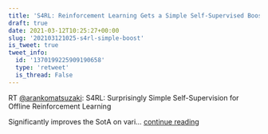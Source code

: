 ```yaml
---
title: 'S4RL: Reinforcement Learning Gets a Simple Self-Supervised Boost'
draft: true
date: 2021-03-12T10:25:27+00:00
slug: '202103121025-s4rl-simple-boost'
is_tweet: true
tweet_info:
  id: '1370199225909190658'
  type: 'retweet'
  is_thread: False
---
```




RT [@arankomatsuzaki](https://x.com/arankomatsuzaki): S4RL: Surprisingly Simple Self-Supervision for Offline Reinforcement Learning

Significantly improves the SotA on vari… [continue reading](https://x.com/sytelus/status/1370199225909190658)
